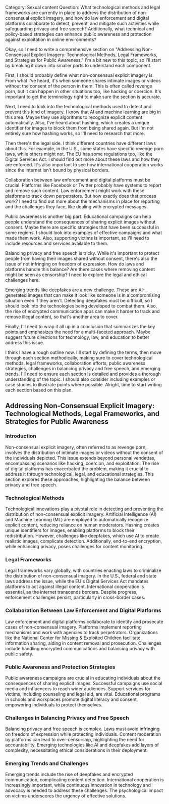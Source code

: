 Category: Sexual content
Question: What technological methods and legal frameworks are currently in place to address the distribution of non-consensual explicit imagery, and how do law enforcement and digital platforms collaborate to detect, prevent, and mitigate such activities while safeguarding privacy and free speech? Additionally, what technical and policy-based strategies can enhance public awareness and protection against exploitation in online environments?


Okay, so I need to write a comprehensive section on "Addressing Non-Consensual Explicit Imagery: Technological Methods, Legal Frameworks, and Strategies for Public Awareness." I'm a bit new to this topic, so I'll start by breaking it down into smaller parts to understand each component.

First, I should probably define what non-consensual explicit imagery is. From what I've heard, it's when someone shares intimate images or videos without the consent of the person in them. This is often called revenge porn, but it can happen in other situations too, like hacking or coercion. It's important to get the terminology right to make sure the section is accurate.

Next, I need to look into the technological methods used to detect and prevent this kind of imagery. I know that AI and machine learning are big in this area. Maybe they use algorithms to recognize explicit content automatically. Also, I've heard about hashing, which creates a unique identifier for images to block them from being shared again. But I'm not entirely sure how hashing works, so I'll need to research that more.

Then there's the legal side. I think different countries have different laws about this. For example, in the U.S., some states have specific revenge porn laws, while others might not. The EU has some regulations too, like the Digital Services Act. I should find out more about these laws and how they are enforced. It's also important to see how international cooperation works since the internet isn't bound by physical borders.

Collaboration between law enforcement and digital platforms must be crucial. Platforms like Facebook or Twitter probably have systems to report and remove such content. Law enforcement might work with these platforms to track down perpetrators. But how exactly does that process work? I need to find out more about the mechanisms in place for reporting and the challenges they face, like dealing with encrypted messages.

Public awareness is another big part. Educational campaigns can help people understand the consequences of sharing explicit images without consent. Maybe there are specific strategies that have been successful in some regions. I should look into examples of effective campaigns and what made them work. Also, supporting victims is important, so I'll need to include resources and services available to them.

Balancing privacy and free speech is tricky. While it's important to protect people from having their images shared without consent, there's also the issue of not infringing on freedom of expression. How do laws and platforms handle this balance? Are there cases where removing content might be seen as censorship? I need to explore the legal and ethical challenges here.

Emerging trends like deepfakes are a new challenge. These are AI-generated images that can make it look like someone is in a compromising situation even if they aren't. Detecting deepfakes must be difficult, so I should look into the technologies being developed to combat them. Also, the rise of encrypted communication apps can make it harder to track and remove illegal content, so that's another area to cover.

Finally, I'll need to wrap it all up in a conclusion that summarizes the key points and emphasizes the need for a multi-faceted approach. Maybe suggest future directions for technology, law, and education to better address this issue.

I think I have a rough outline now. I'll start by defining the terms, then move through each section methodically, making sure to cover technological methods, legal frameworks, collaboration efforts, public awareness strategies, challenges in balancing privacy and free speech, and emerging trends. I'll need to ensure each section is detailed and provides a thorough understanding of the topic. I should also consider including examples or case studies to illustrate points where possible. Alright, time to start writing each section based on this plan.
</think>

## Addressing Non-Consensual Explicit Imagery: Technological Methods, Legal Frameworks, and Strategies for Public Awareness

### Introduction

Non-consensual explicit imagery, often referred to as revenge porn, involves the distribution of intimate images or videos without the consent of the individuals depicted. This issue extends beyond personal vendettas, encompassing scenarios like hacking, coercion, and exploitation. The rise of digital platforms has exacerbated the problem, making it crucial to address it through technological, legal, and educational strategies. This section explores these approaches, highlighting the balance between privacy and free speech.

### Technological Methods

Technological innovations play a pivotal role in detecting and preventing the distribution of non-consensual explicit imagery. Artificial Intelligence (AI) and Machine Learning (ML) are employed to automatically recognize explicit content, reducing reliance on human moderators. Hashing creates unique identifiers for images, enabling platforms to block their redistribution. However, challenges like deepfakes, which use AI to create realistic images, complicate detection. Additionally, end-to-end encryption, while enhancing privacy, poses challenges for content monitoring.

### Legal Frameworks

Legal frameworks vary globally, with countries enacting laws to criminalize the distribution of non-consensual imagery. In the U.S., federal and state laws address the issue, while the EU's Digital Services Act mandates platforms to act against illegal content. International cooperation is essential, as the internet transcends borders. Despite progress, enforcement challenges persist, particularly in cross-border cases.

### Collaboration Between Law Enforcement and Digital Platforms

Law enforcement and digital platforms collaborate to identify and prosecute cases of non-consensual imagery. Platforms implement reporting mechanisms and work with agencies to track perpetrators. Organizations like the National Center for Missing & Exploited Children facilitate information sharing, aiding in content removal and prosecution. Challenges include handling encrypted communications and balancing privacy with public safety.

### Public Awareness and Protection Strategies

Public awareness campaigns are crucial in educating individuals about the consequences of sharing explicit images. Successful campaigns use social media and influencers to reach wider audiences. Support services for victims, including counseling and legal aid, are vital. Educational programs in schools and workplaces promote digital literacy and consent, empowering individuals to protect themselves.

### Challenges in Balancing Privacy and Free Speech

Balancing privacy and free speech is complex. Laws must avoid infringing on freedom of expression while protecting individuals. Content moderation by platforms can lead to over-censorship, highlighting the need for accountability. Emerging technologies like AI and deepfakes add layers of complexity, necessitating ethical considerations in their deployment.

### Emerging Trends and Challenges

Emerging trends include the rise of deepfakes and encrypted communication, complicating content detection. International cooperation is increasingly important, while continuous innovation in technology and advocacy is needed to address these challenges. The psychological impact on victims underscores the urgency of effective solutions.


